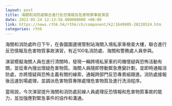 ```yaml
---
layout: post
title: 海關和消防處聯合進行反恐情報及危害物質事故演習
date: 2022-05-24 12:13:58.000000000 +08:00
link: https://news.rthk.hk/rthk/ch/component/k2/1649905-20220524.htm
categories: rthk
---
```


海關和消防處昨日下午，在香園圍邊境管制站海關入境私家車檢查大樓，聯合進行反恐情報及危害物質事故演習，有近100名消防處、海關和警務處人員參與。

演習模擬海關人員在進行清關時，發現一輛跨境私家車的司機懷疑與恐怖活動有關，並從車內搜出懷疑危害物質。海關人員隨即啓動緊急應變計劃，並即時通報消防處，亦將懷疑與恐怖主義有關的線索，通報跨部門反恐專責組跟進。消防處接報後迅速到場處理，並調派危害物質專隊處理危害物質及進行洗消程序。

當局說，今次演習提升海關和消防處前線人員處理反恐情報和危害物質事故的能力，並加強應對緊急事件的協作和溝通。
